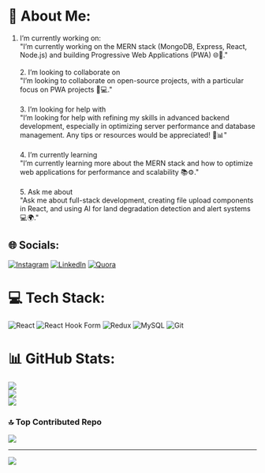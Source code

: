 # 💫 About Me:
1. I’m currently working on:  <br>   "I’m currently working on the MERN stack (MongoDB, Express, React, Node.js) and building Progressive Web Applications (PWA) 🌐🚀."<br><br>2. I’m looking to collaborate on <br>   "I’m looking to collaborate on open-source projects, with a particular focus on PWA projects 🤝💻."<br><br>3. I’m looking for help with <br>   "I’m looking for help with refining my skills in advanced backend development, especially in optimizing server performance and database management. Any tips or resources would be appreciated! 🔧📊"<br><br>4. I’m currently learning  <br>   "I’m currently learning more about the MERN stack and how to optimize web applications for performance and scalability 📚⚙️."<br><br>5. Ask me about  <br>   "Ask me about full-stack development, creating file upload components in React, and using AI for land degradation detection and alert systems 💻🌍."<br>


## 🌐 Socials:
[![Instagram](https://img.shields.io/badge/Instagram-%23E4405F.svg?logo=Instagram&logoColor=white)](https://instagram.com/https://www.instagram.com/callmeshahzi/?hl=en) [![LinkedIn](https://img.shields.io/badge/LinkedIn-%230077B5.svg?logo=linkedin&logoColor=white)](https://linkedin.com/in/https://www.linkedin.com/in/muhammad-shaheer-4ab71423a/) [![Quora](https://img.shields.io/badge/Quora-%23B92B27.svg?logo=Quora&logoColor=white)](https://quora.com/profile/https://www.quora.com/profile/Shahzi-Shaheer) 

# 💻 Tech Stack:
![React](https://img.shields.io/badge/react-%2320232a.svg?style=for-the-badge&logo=react&logoColor=%2361DAFB) ![React Hook Form](https://img.shields.io/badge/React%20Hook%20Form-%23EC5990.svg?style=for-the-badge&logo=reacthookform&logoColor=white) ![Redux](https://img.shields.io/badge/redux-%23593d88.svg?style=for-the-badge&logo=redux&logoColor=white) ![MySQL](https://img.shields.io/badge/mysql-4479A1.svg?style=for-the-badge&logo=mysql&logoColor=white) ![Git](https://img.shields.io/badge/git-%23F05033.svg?style=for-the-badge&logo=git&logoColor=white)
# 📊 GitHub Stats:
![](https://github-readme-stats.vercel.app/api?username=Shahzishaheer&theme=onedark&hide_border=false&include_all_commits=false&count_private=false)<br/>
![](https://github-readme-streak-stats.herokuapp.com/?user=Shahzishaheer&theme=onedark&hide_border=false)<br/>
![](https://github-readme-stats.vercel.app/api/top-langs/?username=Shahzishaheer&theme=onedark&hide_border=false&include_all_commits=false&count_private=false&layout=compact)

### 🔝 Top Contributed Repo
![](https://github-contributor-stats.vercel.app/api?username=Shahzishaheer&limit=5&theme=dark&combine_all_yearly_contributions=true)

---
[![](https://visitcount.itsvg.in/api?id=Shahzishaheer&icon=0&color=0)](https://visitcount.itsvg.in)

<!-- Proudly created with GPRM ( https://gprm.itsvg.in ) -->
